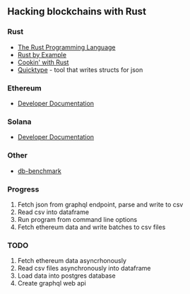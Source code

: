 ## Hacking blockchains with Rust

### Rust
* [The Rust Programming Language](https://doc.rust-lang.org/book/#the-rust-programming-language)
* [Rust by Example](https://doc.rust-lang.org/stable/rust-by-example/)
* [Cookin' with Rust](https://rust-lang-nursery.github.io/rust-cookbook/)
* [Quicktype](https://app.quicktype.io/) - tool that writes structs for json

### Ethereum
* [Developer Documentation](https://ethereum.org/en/developers/docs/)

### Solana
* [Developer Documentation](https://docs.solana.com/developing/programming-model/overview)

### Other
* [db-benchmark](https://h2oai.github.io/db-benchmark/)

### Progress
1. Fetch json from graphql endpoint, parse and write to csv
1. Read csv into dataframe
1. Run program from command line options
1. Fetch ethereum data and write batches to csv files

### TODO
1. Fetch ethereum data asyncrhonously
1. Read csv files asynchronously into dataframe
1. Load data into postgres database
1. Create graphql web api